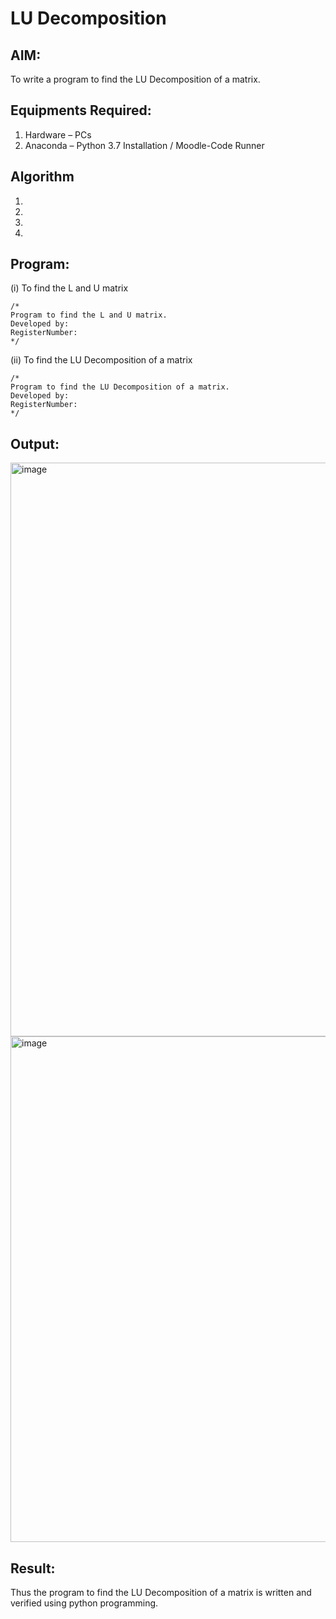 # LU Decomposition 

## AIM:
To write a program to find the LU Decomposition of a matrix.

## Equipments Required:
1. Hardware – PCs
2. Anaconda – Python 3.7 Installation / Moodle-Code Runner

## Algorithm
1. 
2. 
3. 
4. 

## Program:
(i) To find the L and U matrix
```
/*
Program to find the L and U matrix.
Developed by: 
RegisterNumber: 
*/
```
(ii) To find the LU Decomposition of a matrix
```
/*
Program to find the LU Decomposition of a matrix.
Developed by: 
RegisterNumber: 
*/
```

## Output:
<img width="1248" height="918" alt="image" src="https://github.com/user-attachments/assets/6127dc93-15e4-432f-aac9-d9787b6552a9" />

<img width="1219" height="809" alt="image" src="https://github.com/user-attachments/assets/878ae329-e43f-4fbf-bb6c-34a3dbb1eba1" />


## Result:
Thus the program to find the LU Decomposition of a matrix is written and verified using python programming.

